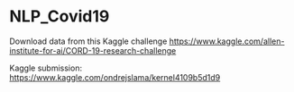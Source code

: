 # NLP_Covid19

Download data from this Kaggle challenge https://www.kaggle.com/allen-institute-for-ai/CORD-19-research-challenge

Kaggle submission: https://www.kaggle.com/ondrejslama/kernel4109b5d1d9
